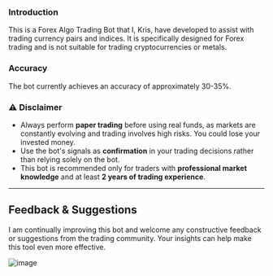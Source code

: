 ### Introduction
This is a Forex Algo Trading Bot that I, Kris, have developed to assist with trading currency pairs and indices. It is specifically designed for Forex trading and is not suitable for trading cryptocurrencies or metals.

### Accuracy
The bot currently achieves an accuracy of approximately 30-35%.

### ⚠️ Disclaimer
- Always perform **paper trading** before using real funds, as markets are constantly evolving and trading involves high risks. You could lose your invested money.
- Use the bot's signals as **confirmation** in your trading decisions rather than relying solely on the bot.
- This bot is recommended only for traders with **professional market knowledge** and at least **2 years of trading experience**.

---

## Feedback & Suggestions
I am continually improving this bot and welcome any constructive feedback or suggestions from the trading community. Your insights can help make this tool even more effective.





![image](https://github.com/user-attachments/assets/f433890e-6f7e-4ad0-b206-21faf0738e6e)
